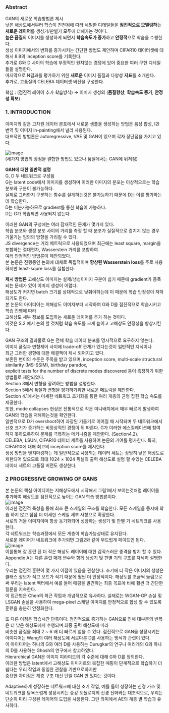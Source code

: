 ### Abstract
GAN의 새로운 학습방법론 제시  
낮은 해상도에서부터 학습이 진전됨에 따라 세밀한 디테일들을 **점진적으로 모델링하는 새로운 레이어**를 생성기/판별기 모두에 더해가는 것이다.  
**높은 품질**의 이미지를 생성하게 되면서 **학습속도가 증가**하고 **안정적**으로 학습을 수행한다.  
생성 이미지에서의 변화를 증가시키는 간단한 방법도 제안하며 CIFAR10 데이터셋에 대해서 8.8의 inception score를 기록한다.  
추가로 G와 D 사이의 학습에 부정적인 원치않는 경쟁에 있어 중요한 여러 구현 디테일들을 설명한다.  
마지막으로 N결과를 평가하기 위한 **새로운** 이미지 품질과 다양성 **지표**를 소개한다.  
추가로, 고품질의 CELEBA 데이터셋 버전을 구성한다.  
  
핵심 : (점진적 레이어 추가 학습방식) → 이미지 생성의 (**품질향상**, **학습속도 증가**, **안정성 확보**)  

### 1. INTRODUCTION 
이미지와 같은 고차원 데이터 분포에서 새로운 샘플을 생성하는 방법은 음성 합성, I2I 번역 및 이미지 in-painting에서 널리 사용된다.  
대표적인 방법론은 autoregressive, VAE 및 GAN이 있으며 각자 장단점을 가지고 있다.   
  
![image](https://user-images.githubusercontent.com/40943064/150671554-913d48a9-9af2-4e98-a103-734617a7ea88.png)  
(세가지 방법의 장점을 결합한 방법도 있으나 품질에서는 GAN에 뒤쳐짐)

**GAN에 대한 일반적 설명**  
G, D 두 네트워크로 구성됨  
G는 latent code에서 이미지를 생성하며 이러한 이미지의 분포는 이상적으로는 학습 분포와 구분이 불가능하다.  
실제로 그러한지 구분하는 함수를 설계하는것은 불가능하기 때문에 D는 이를 평가하는데 학습한다.  
D는 미분가능하므로 gradient를 통한 학습이 가능하다.  
D는 G가 학습되면 사용되지 않는다.  

이러한 GAN의 구성에는 여러 잠재적인 문제가 몇가지 있다.  
학습 분포와 생성 분포 사이의 거리를 측정 할 때 분포가 실질적으로 겹치지 않는 경우 기울기는 임의의 방향을 가리킬 수 있다.  
JS divergence는 거리 메트릭으로 사용되었으며 최근에는 least square, margin을 포함하는 절대편차, Wasserstein 거리를 포함하여  
여러 안정적인 방법론이 제안되었다.  
본 논문은 진행중인 논의에 대체로 독립적이며 **향상된 Wasserstein loss**를 주로 사용하지만 least-squre loss를 실험한다.  

**제시 방법론**
고해상도 이미지는 실제/생성이미지 구분이 쉽기 때문에 gradient가 증폭되는 문제가 있어 이미지 생성이 어렵다.  
해상도가 커지면 batch 크기를 상대적으로 낮춰야하는데 이 때문에 학습 안정성이 저하되기도 한다.  
본 논문의 아이디어는 저해상도 이미지부터 시작하여 G와 D를 점진적으로 학습시키고 학습 진행에 따라  
고해상도 세부 정보를 도입하는 새로운 레이어를 추가 하는 것이다.  
이것은 S.2 에서 논의 할 것처럼 학습 속도를 크게 높이고 고해상도 안정성을 향상시킨다.   

GAN 구조의 결과물로 G는 전체 학습 데이터 분포를 명시적으로 요구하지 않는다.  
이미지 품질과 변형제어 사이에 trade-off 관계가 있다는것이 일반적인 지식이나  
최근 그러한 경향에 대한 해결책이 제시 되어지고 있다.  
보존된 변이의 수준은 주목을 받고 있으며, inception score, multi-scale structural similarity (MS-SSIM), birthday paradox,  
explicit tests for the number of discrete modes discovered 등이 측정하기 위한 방법들로 제안되었다.  
Section 3에서 변형을 장려하는 방법을 설명한다.  
Section 5에서 품질과 변형을 평가하기위한 새로운 메트릭을 제안한다.  
Section 4.1에서는 미세한 네트워크 초기화를 통한 여러 개층의 균형 잡힌 학습 속도를 제공한다.  
또한, mode collapses 현상은 전통적으로 작은 미니배치에서 매우 빠르게 발생하여 GAN의 학습을 저해하는것을 확인한다.  
일반적으로 D가 overshoot하여 과장된 기울기로 이어질 때 시작되며 두 네트워크에서 신호 크기가 증가하는 비정상적인 경쟁이 뒤 따른다.
G가  이러한 에스컬레이션에 참여하지 못하도록하여 문제를 극복하는 메커니즘을 제안한다. (Section4.2).  
CELEBA, LSUN, CIFAR10 데이터 세트를 사용하여 논문의 기여를 평가한다. 특히, CIFAR10에 대해 최고의 inception score를 제시한다.  
생성 방법을 벤치마킹하는 데 일반적으로 사용되는 데이터 세트는 상당히 낮은 해상도로 제한되어 있으므로 
최대 1024 × 1024 픽셀의 출력 해상도로 실험 할 수있는 CELEBA 데이터 세트의 고품질 버전도 생상한다.  

### 2 PROGRESSIVE GROWING OF GANS
본 논문의 핵심 아이디어는 저해상도에서 시작해서 그림1에서 보이는것처럼 레이어를 추가하여 해상도를 점진적으로 높이는 GAN 학습 방법론이다.  
![image](https://user-images.githubusercontent.com/40943064/120928033-044c7d00-c71e-11eb-9535-17c7501c236f.png)  
이러한 점진적 특성을 통해 최초 큰 스케일의 구조를 학습한다. 모든 스케일을 동시에 학습 하지 않고 점점 더 미세한 스케일 세부 사항으로 확장한다.  
서로의 거울 이미지이며 항상 동기화되어 성장하는 생성기 및 판별 기 네트워크를 사용한다.  
각 네트워크는 학습과정에서 모든 계층이 학습가능상태로 유지된다.  
새로운 레이어가 네트워크에 추가되면 그림2와 같이 부드럽게 페이드인 된다.  
![image](https://user-images.githubusercontent.com/40943064/120928049-13332f80-c71e-11eb-85c2-34344b86a202.png)  
이를통해 잘 훈련 된 더 작은 해상도 레이어에 대한 갑작스러운 충격을 방지 할 수 있다.  
Appendix A는 다른 훈련 매개 변수와 함께 생성기 및 판별 기의 구조를 자세히 설명한다.  
우리는 점진적 훈련이 몇 가지 이점이 있음을 관찰한다. 
초기에 더 작은 이미지의 생성은 클래스 정보가 적고 모드가 적기 때문에 훨씬 더 안정적이다. 
해상도를 조금씩 늘림으로써 우리는 latent 벡터에서 예를 들어 매핑을 발견하는 최종 목표에 비해 훨씬 더 간단한 질문을 지속한다.  
이 접근법은 Chen의 최근 작업과 개념적으로 유사하다. 
실제로는 WGAN-GP 손실 및 LSGAN 손실을 사용하여 mega-pixel 스케일 이미지를 안정적으로 합성 할 수 있도록 훈련을 충분히 안정화한다.

또 다른 이점은 학습시간 단축이다. 점진적으로 증가하는 GAN으로 인해 대부분의 반복은 더 낮은 해상도에서 수행되며 최종 출력 해상도에 따라  
비슷한 품질을 최대 2 ~ 6 배 더 빠르게 얻을 수 있다. 점진적으로 GAN을 성장시키는 아이디어는 Wang의 여러 해상도에 서로다른 D를 사용하는 방식과 관련이 있다.  
이 아이디어는 하나의 G와 여러 D를 사용하는 Durugkar의 연구나 여러개의 G와 하나의 D를 사용하는 Ghosh의 연구에서 참고하였다.  
Hierarchical GAN은 이미지 피라미드의 각 수준에 대해 G와 D를 정의한다.  
이러한 방법은 latent에서 고해상도 이미지로의 복잡한 매핑이 단계적으로 학습하기 더 쉽다는 우리 작업과 동일한 관찰을 기반으로하지만  
중요한 차이점은 계층 구조 대신 단일 GAN 만 있다는 것이다.  

Adaptive하게 성장하는 네트워크에 대한 초기 작업, 예를 들어 성장하는 신경 가스 및 네트워크를 탐욕스럽게 성장시키는 증강 토폴로지의 신경 진화와는 대조적으로, 우리는 단순히 미리 구성된 레이어의 도입을 사용한다. 그런 의미에서 AE의 계층 별 학습과 유사하다.
